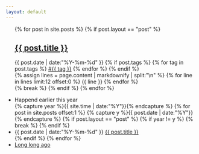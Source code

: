 ```yaml
---
layout: default
---
```


<div>
  <ul class="listing">
  {% for post in site.posts %}
  {% if post.layout == "post" %}
    <article class="content">
    <section class="title">
      <h2><a href="{{ post.url }}">{{ post.title }}</a></h2>
    </section>
    <section class="meta">
    <span class="time">
      <time datetime="{{ post.date | date:"%Y-%m-%d" }}">{{ post.date | date:"%Y-%m-%d" }}</time>
    </span>
    {% if post.tags %}
    <span class="tags">
      {% for tag in post.tags %}
      <a href="/tags.html#{{ tag }}" title="{{ tag }}">#{{ tag }}</a>
      {% endfor %}
    </span>
    {% endif %}
    </section>
    <section class="post">
    {% assign lines = page.content | markdownify | split:"\n" %}
    {% for line in lines limit:12 offset:0 %}
      {{ line }}
    {% endfor %}
    </section>
    </article>
  {% break %}
  {% endif %}
  {% endfor %}
  </ul>
  <div class="divider"></div>
  <ul class="listing main-listing">
    <li class="listing-seperator">Happend earlier this year</li>
  {% capture year %}{{ site.time | date:"%Y"}}{% endcapture %}
  {% for post in site.posts offset:1 %}
    {% capture y %}{{ post.date | date:"%Y"}}{% endcapture %}
    {% if post.layout == "post" %}
      {% if year != y %}
      {% break %}
      {% endif %}
      <li class="listing-item">
        <time datetime="{{ post.date | date:"%Y-%m-%d" }}">{{ post.date | date:"%Y-%m-%d" }}</time>
        <a href="{{ post.url }}" title="{{ post.title }}">{{ post.title }}</a>
      </li>
    {% endif %}
  {% endfor %}
    <li class="listing-seperator"><a href="/archive.html">Long long ago</a></li>
  </ul>
</div>
